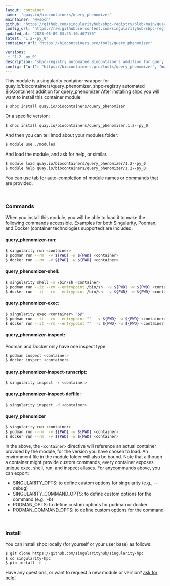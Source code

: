 ```yaml
---
layout: container
name:  "quay.io/biocontainers/query_phenomizer"
maintainer: "@vsoch"
github: "https://github.com/singularityhub/shpc-registry/blob/main/quay.io/biocontainers/query_phenomizer/container.yaml"
config_url: "https://raw.githubusercontent.com/singularityhub/shpc-registry/main/quay.io/biocontainers/query_phenomizer/container.yaml"
updated_at: "2023-08-09 03:25:10.467150"
latest: "1.2--py_0"
container_url: "https://biocontainers.pro/tools/query_phenomizer"

versions:
 - "1.2--py_0"
description: "shpc-registry automated BioContainers addition for query_phenomizer"
config: {"url": "https://biocontainers.pro/tools/query_phenomizer", "maintainer": "@vsoch", "description": "shpc-registry automated BioContainers addition for query_phenomizer", "latest": {"1.2--py_0": "sha256:0cc7d4dd094b950d36b3ac2162e628e20fa44ad2610eaa861b652a04ee32e38f"}, "tags": {"1.2--py_0": "sha256:0cc7d4dd094b950d36b3ac2162e628e20fa44ad2610eaa861b652a04ee32e38f"}, "docker": "quay.io/biocontainers/query_phenomizer"}
---
```


This module is a singularity container wrapper for quay.io/biocontainers/query_phenomizer.
shpc-registry automated BioContainers addition for query_phenomizer
After [installing shpc](#install) you will want to install this container module:


```bash
$ shpc install quay.io/biocontainers/query_phenomizer
```

Or a specific version:

```bash
$ shpc install quay.io/biocontainers/query_phenomizer:1.2--py_0
```

And then you can tell lmod about your modules folder:

```bash
$ module use ./modules
```

And load the module, and ask for help, or similar.

```bash
$ module load quay.io/biocontainers/query_phenomizer/1.2--py_0
$ module help quay.io/biocontainers/query_phenomizer/1.2--py_0
```

You can use tab for auto-completion of module names or commands that are provided.

<br>

### Commands

When you install this module, you will be able to load it to make the following commands accessible.
Examples for both Singularity, Podman, and Docker (container technologies supported) are included.

#### query_phenomizer-run:

```bash
$ singularity run <container>
$ podman run --rm  -v ${PWD} -w ${PWD} <container>
$ docker run --rm  -v ${PWD} -w ${PWD} <container>
```

#### query_phenomizer-shell:

```bash
$ singularity shell -s /bin/sh <container>
$ podman run --it --rm --entrypoint /bin/sh  -v ${PWD} -w ${PWD} <container>
$ docker run --it --rm --entrypoint /bin/sh  -v ${PWD} -w ${PWD} <container>
```

#### query_phenomizer-exec:

```bash
$ singularity exec <container> "$@"
$ podman run --it --rm --entrypoint ""  -v ${PWD} -w ${PWD} <container> "$@"
$ docker run --it --rm --entrypoint ""  -v ${PWD} -w ${PWD} <container> "$@"
```

#### query_phenomizer-inspect:

Podman and Docker only have one inspect type.

```bash
$ podman inspect <container>
$ docker inspect <container>
```

#### query_phenomizer-inspect-runscript:

```bash
$ singularity inspect -r <container>
```

#### query_phenomizer-inspect-deffile:

```bash
$ singularity inspect -d <container>
```



#### query_phenomizer

```bash
$ singularity run <container>
$ podman run --rm  -v ${PWD} -w ${PWD} <container>
$ docker run --rm  -v ${PWD} -w ${PWD} <container>
```


In the above, the `<container>` directive will reference an actual container provided
by the module, for the version you have chosen to load. An environment file in the
module folder will also be bound. Note that although a container
might provide custom commands, every container exposes unique exec, shell, run, and
inspect aliases. For anycommands above, you can export:

 - SINGULARITY_OPTS: to define custom options for singularity (e.g., --debug)
 - SINGULARITY_COMMAND_OPTS: to define custom options for the command (e.g., -b)
 - PODMAN_OPTS: to define custom options for podman or docker
 - PODMAN_COMMAND_OPTS: to define custom options for the command

<br>

### Install

You can install shpc locally (for yourself or your user base) as follows:

```bash
$ git clone https://github.com/singularityhub/singularity-hpc
$ cd singularity-hpc
$ pip install -e .
```

Have any questions, or want to request a new module or version? [ask for help!](https://github.com/singularityhub/singularity-hpc/issues)